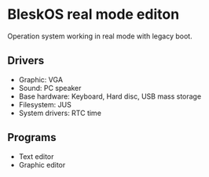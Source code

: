# BleskOS real mode editon
Operation system working in real mode with legacy boot.

## Drivers
* Graphic: VGA
* Sound: PC speaker
* Base hardware: Keyboard, Hard disc, USB mass storage
* Filesystem: JUS
* System drivers: RTC time

## Programs
* Text editor
* Graphic editor
